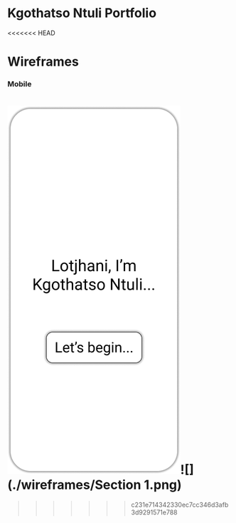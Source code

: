 # Kgothatso Ntuli Portfolio

<<<<<<< HEAD
# Wireframes
### Mobile
![](./wireframes/Greeting.png)![](./wireframes/Section 1.png)
=======
>>>>>>> c231e714342330ec7cc346d3afb3d9291571e788
